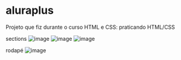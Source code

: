 # aluraplus
Projeto que fiz durante o curso HTML e CSS: praticando HTML/CSS

sections
![image](https://github.com/jvitorplima/aluraplus/assets/65194461/4f921b2e-c0a2-42f2-96aa-29f489c6769b)
![image](https://github.com/jvitorplima/aluraplus/assets/65194461/528fc8f1-275e-4e9f-8501-b184861895c0)
![image](https://github.com/jvitorplima/aluraplus/assets/65194461/2649c22d-7baf-42ba-bad3-05f571b6d39d)

rodapé
![image](https://github.com/jvitorplima/aluraplus/assets/65194461/1e9ad5f2-b077-45cb-bb38-c7389240f9d7)
